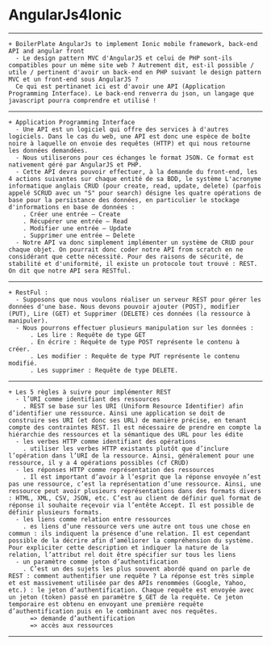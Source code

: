 # AngularJs4Ionic
------------------------------------------------------------------------------
    + BoilerPlate AngularJs to implement Ionic mobile framework, back-end API and angular front
      - Le design pattern MVC d'AngularJS et celui de PHP sont-ils compatibles pour un même site web ? Autrement dit, est-il possible / utile / pertinent d'avoir un back-end en PHP suivant le design pattern MVC et un front-end sous AngularJS ?
      Ce qui est pertinanet ici est d'avoir une API (Application Programming Interface). Le back-end renverra du json, un langage que javascript pourra comprendre et utilisé !
------------------------------------------------------------------------------
    + Application Programming Interface
      - Une API est un logiciel qui offre des services à d'autres logiciels. Dans le cas du web, une API est donc une espèce de boîte noire à laquelle on envoie des requêtes (HTTP) et qui nous retourne les données demandées.
      - Nous utiliserons pour ces échanges le format JSON. Ce format est nativement géré par AngularJS et PHP.
      - Cette API devra pouvoir effectuer, à la demande du front-end, les 4 actions suivantes sur chaque entité de sa BDD, le système L'acronyme informatique anglais CRUD (pour create, read, update, delete) (parfois appelé SCRUD avec un "S" pour search) désigne les quatre opérations de base pour la persistance des données, en particulier le stockage d'informations en base de données :
        . Créer une entrée — Create
        . Récupérer une entrée — Read
        . Modifier une entrée — Update
        . Supprimer une entrée — Delete
      - Notre API va donc simplement implémenter un système de CRUD pour chaque objet. On pourrait donc coder notre API from scratch en ne considérant que cette nécessité. Pour des raisons de sécurité, de stabilité et d'uniformité, il existe un protocole tout trouvé : REST. On dit que notre API sera RESTful.
------------------------------------------------------------------------------
    + RestFul :
      - Supposons que nous voulons réaliser un serveur REST pour gérer les données d'une base. Nous devons pouvoir ajouter (POST), modifier (PUT), Lire (GET) et Supprimer (DELETE) ces données (la ressource à manipuler).
      - Nous pourrons effectuer plusieurs manipulation sur les données :
          . Les lire : Requête de type GET
          . En écrire : Requête de type POST représente le contenu à créer.
          . Les modifier : Requête de type PUT représente le contenu modifié.
          . Les supprimer : Requête de type DELETE.
------------------------------------------------------------------------------
    + Les 5 règles à suivre pour implémenter REST
      - l’URI comme identifiant des ressources
        . REST se base sur les URI (Uniform Resource Identifier) afin d’identifier une ressource. Ainsi une application se doit de construire ses URI (et donc ses URL) de manière précise, en tenant compte des contraintes REST. Il est nécessaire de prendre en compte la hiérarchie des ressources et la sémantique des URL pour les édite
      - les verbes HTTP comme identifiant des opérations
        . utiliser les verbes HTTP existants plutôt que d’inclure l’opération dans l’URI de la ressource. Ainsi, généralement pour une ressource, il y a 4 opérations possibles (cf CRUD)
      - les réponses HTTP comme représentation des ressources
        . Il est important d’avoir à l’esprit que la réponse envoyée n’est pas une ressource, c’est la représentation d’une ressource. Ainsi, une ressource peut avoir plusieurs représentations dans des formats divers : HTML, XML, CSV, JSON, etc. C’est au client de définir quel format de réponse il souhaite reçevoir via l’entête Accept. Il est possible de définir plusieurs formats.
      - les liens comme relation entre ressources
        . es liens d’une ressource vers une autre ont tous une chose en commun : ils indiquent la présence d’une relation. Il est cependant possible de la décrire afin d’améliorer la compréhension du système. Pour expliciter cette description et indiquer la nature de la relation, l’attribut rel doit être spécifier sur tous les liens
      - un paramètre comme jeton d’authentification
        . C’est un des sujets les plus souvent abordé quand on parle de REST : comment authentifier une requête ? La réponse est très simple et est massivement utilisée par des APIs renommées (Google, Yahoo, etc.) : le jeton d’authentification. Chaque requête est envoyée avec un jeton (token) passé en paramètre $_GET de la requête. Ce jeton temporaire est obtenu en envoyant une première requête d’authentification puis en le combinant avec nos requêtes.
          => demande d’authentification
          => accès aux ressources
------------------------------------------------------------------------------

